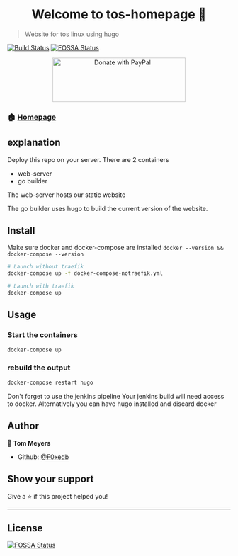 <h1 align="center">Welcome to tos-homepage 👋</h1>
<p>
</p>

> Website for tos linux using hugo

[![Build Status](https://jenkins.pbfp.xyz/buildStatus/icon?job=Hugo)](https://jenkins.pbfp.xyz/job/Hugo/)
[![FOSSA Status](https://app.fossa.io/api/projects/git%2Bgithub.com%2FF0xedb%2Ftos-homepage.svg?type=shield)](https://app.fossa.io/projects/git%2Bgithub.com%2FF0xedb%2Ftos-homepage?ref=badge_shield)

<p align="center">
   <a href="https://www.paypal.com/donate?hosted_button_id=X892LWMTDU6D6">
     <img src="https://raw.githubusercontent.com/stefan-niedermann/paypal-donate-button/master/paypal-donate-button.png" alt="Donate with PayPal" width="300" height="100"/>
   </a>
</p>

### 🏠 [Homepage](https://tos.odex.be)

## explanation

Deploy this repo on your server. There are 2 containers

* web-server
* go builder

The web-server hosts our static website

The go builder uses hugo to build the current version of the website.

## Install
Make sure docker and docker-compose are installed
`docker --version && docker-compose --version`

```sh
# Launch without traefik
docker-compose up -f docker-compose-notraefik.yml
```

```sh
# Launch with traefik
docker-compose up
```

## Usage

### Start the containers

```sh
docker-compose up
```

### rebuild the output

```sh
docker-compose restart hugo
```
Don't forget to use the jenkins pipeline
Your jenkins build will need access to docker.
Alternatively you can have hugo installed and discard docker 

## Author

👤 **Tom Meyers**

* Github: [@F0xedb](https://github.com/F0xedb)

## Show your support

Give a ⭐️ if this project helped you!

---



## License
[![FOSSA Status](https://app.fossa.io/api/projects/git%2Bgithub.com%2FF0xedb%2Ftos-homepage.svg?type=large)](https://app.fossa.io/projects/git%2Bgithub.com%2FF0xedb%2Ftos-homepage?ref=badge_large)
